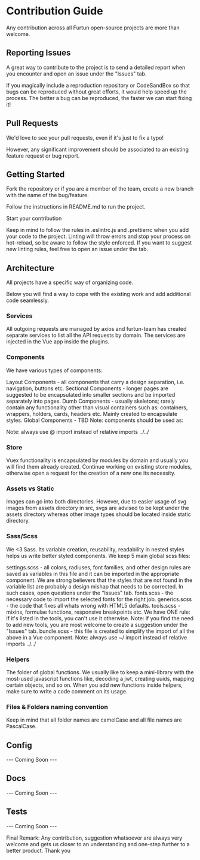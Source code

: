 # Contribution Guide

Any contribution across all Furtun open-source projects are more than welcome.

## Reporting Issues

A great way to contribute to the project is to send a detailed report when you encounter and open an issue under the "Issues" tab.

If you magically include a reproduction repository or CodeSandBox so that bugs can be reproduced without great efforts, it would help speed up the process. The better a bug can be reproduced, the faster we can start fixing it!

## Pull Requests

We'd love to see your pull requests, even if it's just to fix a typo!

However, any significant improvement should be associated to an existing feature request or bug report.

## Getting Started

Fork the repository or if you are a member of the team, create a new branch with the name of the bug/feature.

Follow the instructions in README.md to run the project.

Start your contribution

Keep in mind to follow the rules in .eslintrc.js and .prettierrc when you add your code to the project. Linting will throw errors and stop your process on hot-reload, so be aware to follow the style enforced. If you want to suggest new linting rules, feel free to open an issue under the tab.

## Architecture

All projects have a specific way of organizing code.

Below you will find a way to cope with the existing work and add additional code seamlessly.

### Services

All outgoing requests are managed by axios and furtun-team has created separate services to list all the API requests by domain. The services are injected in the Vue app inside the plugins.

### Components

We have various types of components:

Layout Components - all components that carry a design separation, i.e. navigation, buttons etc.
Sectional Components - longer pages are suggested to be encapsulated into smaller sections and be imported separately into pages.
Dumb Components - usually skeletons; rarely contain any functionality other than visual containers such as: containers, wrappers, holders, cards, headers etc. Mainly created to encapsulate styles.
Global Components - TBD
Note: components should be used as: <Primary-Button />

Note: always use @ import instead of relative imports ../../

### Store

Vuex functionality is encapsulated by modules by domain and usually you will find them already created. Continue working on existing store modules, otherwise open a request for the creation of a new one its necessity.

### Assets vs Static

Images can go into both directories. However, due to easier usage of svg images from assets directory in src, svgs are advised to be kept under the assets directory whereas other image types should be located inside static directory.

### Sass/Scss

We <3 Sass. Its variable creation, reusability, readability in nested styles helps us write better styled components. We keep 5 main global scss files:

settings.scss - all colors, radiuses, font families, and other design rules are saved as variables in this file and it can be imported in the appropriate component. We are strong believers that the styles that are not found in the variable list are probably a design mishap that needs to be corrected. In such cases, open questions under the "Issues" tab.
fonts.scss - the necessary code to import the selected fonts for the right job.
generics.scss - the code that fixes all whats wrong with HTML5 defaults.
tools.scss - mixins, formulae functions, responsive breakpoints etc. We have ONE rule: if it's listed in the tools, you can't use it otherwise. Note: if you find the need to add new tools, you are most welcome to create a suggestion under the "Issues" tab.
bundle.scss - this file is created to simplify the import of all the above in a Vue component.
Note: always use ~/ import instead of relative imports ../../

### Helpers

The folder of global functions. We usually like to keep a mini-library with the most-used javascript functions like, decoding a jwt, creating uuids, mapping certain objects, and so on. When you add new functions inside helpers, make sure to write a code comment on its usage.

### Files & Folders naming convention

Keep in mind that all folder names are camelCase and all file names are PascalCase.

## Config

--- Coming Soon ---

## Docs

--- Coming Soon ---

## Tests

--- Coming Soon ---

Final Remark: Any contribution, suggestion whatsoever are always very welcome and gets us closer to an understanding and one-step further to a better product. Thank you
